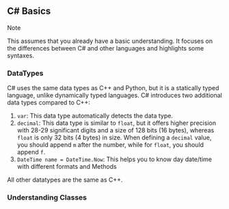 ## C# Basics

> [!NOTE]
> This assumes that you already have a basic understanding. It focuses on the differences between C# and other languages and highlights some syntaxes.

### DataTypes

C# uses the same data types as C++ and Python, but it is a statically typed language, unlike dynamically typed languages. C# introduces two additional data types compared to C++:

1. `var`: This data type automatically detects the data type.
2. `decimal`: This data type is similar to `float`, but it offers higher precision with 28-29 significant digits and a size of 128 bits (16 bytes), whereas `float` is only 32 bits (4 bytes) in size. When defining a `decimal` value, you should append `m` after the number, while for `float`, you should append `f`.
3. `DateTime name = DateTime.Now`: This helps you to know day date/time with different formats and Methods

All other datatypes are the same as C++.

### Understanding Classes
